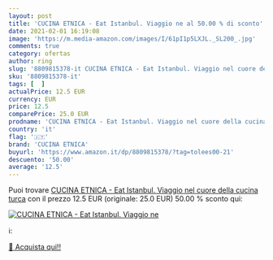 ```yaml
---
layout: post
title: 'CUCINA ETNICA - Eat Istanbul. Viaggio ne al 50.00 % di sconto'
date: 2021-02-01 16:19:08
image: 'https://m.media-amazon.com/images/I/61pI1p5LXJL._SL200_.jpg'
comments: true
category: ofertas
author: ring
slug: '8809815378-it CUCINA ETNICA - Eat Istanbul. Viaggio nel cuore della...'
sku: '8809815378-it'
tags: [  ]
actualPrice: 12.5 EUR
currency: EUR
price: 12.5
comparePrice: 25.0 EUR
prodname: 'CUCINA ETNICA - Eat Istanbul. Viaggio nel cuore della cucina turca'
country: 'it'
flag: '🇮🇹'
brand: 'CUCINA ETNICA'
buyurl: 'https://www.amazon.it/dp/8809815378/?tag=tolees00-21'
descuento: '50.00'
average: '12.5'
---
```


Puoi trovare [CUCINA ETNICA - Eat Istanbul. Viaggio nel cuore della cucina turca](https://www.amazon.it/dp/8809815378/?tag=tolees00-21) con il prezzo 12.5 EUR (originale: 25.0 EUR) 50.00 % sconto qui:

[![CUCINA ETNICA - Eat Istanbul. Viaggio ne](https://m.media-amazon.com/images/I/61pI1p5LXJL._SL200_.jpg)](https://www.amazon.it/dp/8809815378/?tag=tolees00-21)

ℹ️:


[🛒 Acquista qui!!](https://www.amazon.it/dp/8809815378/?tag=tolees00-21)
